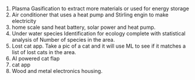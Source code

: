 1. Plasma Gasification to extract more materials or used for energy storage
2. Air conditioner that uses a heat pump and Stirling engin to make electricity 
3. home scale sand heat battery, solar power and heat pump. 
4. Under water species Identification for ecology complete with statistical analysis of Number of species in the area. 
5. Lost cat app. Take a pic of a cat and it will use ML to see if it matches a list of lost cats in the area. 
6. AI powered cat flap
7. cat app
7. Wood and metal electronics housing. 
